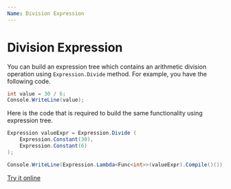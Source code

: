 ```yaml
---
Name: Division Expression
---
```


# Division Expression

You can build an expression tree which contains an arithmetic division operation using `Expression.Divide` method. For example, you have the following code.

```csharp
int value = 30 / 6;
Console.WriteLine(value);
```

Here is the code that is required to build the same functionality using expression tree. 

```csharp
Expression valueExpr = Expression.Divide (
    Expression.Constant(30),
    Expression.Constant(6)
);

Console.WriteLine(Expression.Lambda<Func<int>>(valueExpr).Compile()());
```

[Try it online](https://dotnetfiddle.net/aGGZro)